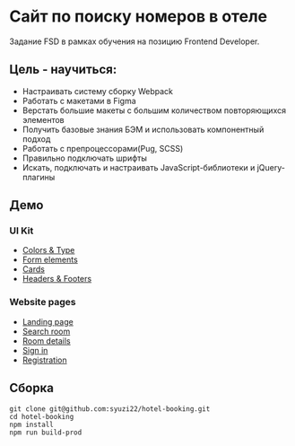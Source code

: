 # Сайт по поиску номеров в отеле

Задание FSD в рамках обучения на позицию Frontend Developer.

## Цель - научиться:

- Настраивать систему сборку Webpack
- Работать с макетами в Figma
- Верстать большие макеты с большим количеством повторяющихся элементов
- Получить базовые знания БЭМ и использовать компонентный подход
- Работать с препроцессорами(Pug, SCSS)
- Правильно подключать шрифты
- Искать, подключать и настраивать JavaScript-библиотеки и jQuery-плагины  

## Демо

### UI Kit

- [Colors & Type](https://syuzi22.github.io/hotel-booking/pages/colors-type.html)
- [Form elements](https://syuzi22.github.io/hotel-booking/pages/form-elements.html)
- [Cards](https://syuzi22.github.io/hotel-booking/pages/cards.html)
- [Headers & Footers](https://syuzi22.github.io/hotel-booking/pages/headers-footers.html)

### Website pages

- [Landing page](https://syuzi22.github.io/hotel-booking/pages/landing.html)
- [Search room](https://syuzi22.github.io/hotel-booking/pages/search-room.html)
- [Room details](https://syuzi22.github.io/hotel-booking/pages/room-details.html)
- [Sign in](https://syuzi22.github.io/hotel-booking/pages/sign.html)
- [Registration](https://syuzi22.github.io/hotel-booking/pages/registration.html)

## Сборка

```
git clone git@github.com:syuzi22/hotel-booking.git
cd hotel-booking
npm install
npm run build-prod
```

